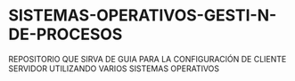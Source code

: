 # SISTEMAS-OPERATIVOS-GESTI-N-DE-PROCESOS
REPOSITORIO QUE SIRVA DE GUIA PARA LA CONFIGURACIÓN DE CLIENTE SERVIDOR UTILIZANDO VARIOS SISTEMAS OPERATIVOS
